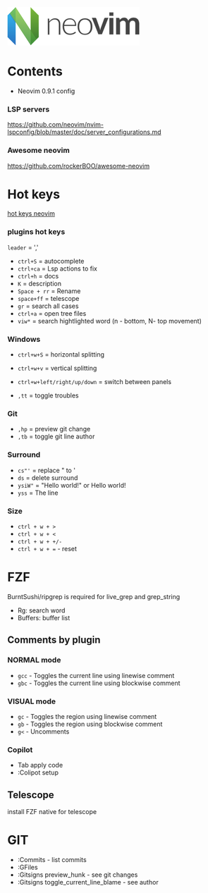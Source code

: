 ![cover](./images/neovim-logo-300x87.png)

# Contents

- Neovim 0.9.1 config

### LSP servers

https://github.com/neovim/nvim-lspconfig/blob/master/doc/server_configurations.md

### Awesome neovim

https://github.com/rockerBOO/awesome-neovim

# Hot keys

[hot keys neovim](https://gist.github.com/awidegreen/3854277)

### plugins hot keys

`leader` = ','

- `ctrl+S` = autocomplete
- `ctrl+ca` = Lsp actions to fix
- `ctrl+h` = docs
- `K` = description
- `Space + rr` = Rename
- `space+ff` = telescope
- `gr` = search all cases
- `ctrl+a` = open tree files
- `viw*` = search hightlighted word (n - bottom, N- top movement)

### Windows

- `ctrl+w+S` = horizontal splitting
- `ctrl+w+v` = vertical splitting
- `ctrl+w+left/right/up/down` = switch between panels

- `,tt` = toggle troubles

### Git

- `,hp` = preview git change
- `,tb` = toggle git line author

### Surround

- `cs"'` = replace " to '
- `ds` = delete surround
- `ysiW"` = "Hello world!" or <span>Hello world!</span>
- `yss` = The line

### Size

- `ctrl + w + >`
- `ctrl + w + <`
- `ctrl + w + +/-`
- `ctrl + w + =` - reset

# FZF

BurntSushi/ripgrep is required for live_grep and grep_string

- Rg: search word
- Buffers: buffer list

## Comments by plugin

### NORMAL mode

- `gcc` - Toggles the current line using linewise comment
- `gbc` - Toggles the current line using blockwise comment

### VISUAL mode

- `gc` - Toggles the region using linewise comment
- `gb` - Toggles the region using blockwise comment
- `g<` - Uncomments

### Copilot

- Tab apply code
- :Colipot setup

## Telescope

install FZF native for telescope

# GIT

- :Commits - list commits
- :GFiles
- :Gitsigns preview_hunk - see git changes
- :Gitsigns toggle_current_line_blame - see author
